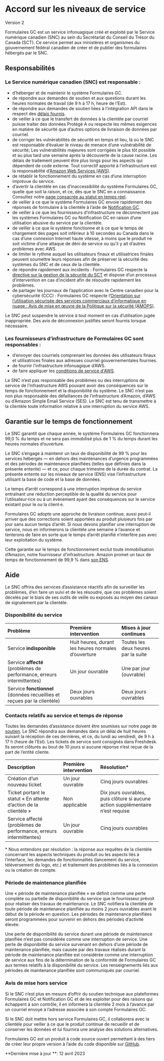 # Accord sur les niveaux de service 
Version 2

Formulaires GC est un service infonuagique créé et exploité par le Service numérique canadien (SNC) au sein du Secrétariat du Conseil du Trésor du Canada (SCT). Ce service permet aux ministères et organismes du gouvernement fédéral canadien de créer et de publier des formulaires hébergés par le SNC. 

## Responsabilités

### Le Service numérique canadien (SNC) est responsable :

- d’héberger et de maintenir le système Formulaires GC.
- de répondre aux demandes de soutien et aux questions durant les heures normales de travail (de 9 h à 17 h, heure de l’Est). 
- de répondre aux demandes de soutien liées à l’intégration API dans le respect des [délais fournis](#temps-de-reponse-du-service-et-mode-de-contact).
- de veiller à ce que le transfert de données à la clientèle par courriel puisse traiter des données Protégé A ou respecte les mêmes exigences en matière de sécurité que d’autres options de livraison de données par courriel.
- de corriger les vulnérabilités de sécurité en temps et lieu, là où le SNC est responsable d’évaluer le niveau de menace d’une vulnérabilité de sécurité; Les vulnérabilités majeures sont corrigées le plus tôt possible et au plus tard une semaine après la découverte de la cause racine. Les délais de traitement peuvent être plus longs pour les aspects qui dépendent de code externe. Tout correctif apporté à l’infrastructure est la responsabilité d’[Amazon Web Services (AWS)](https://d1.awsstatic.com/legal/awsserviceterms/AWS_Service_Terms_French_(2022-03-31).pdf).
- de rétablir le fonctionnement du système en cas d’une interruption imprévue du service.
- d’avertir la clientèle en cas d’inaccessibilité du système Formulaires GC, quelle que soit la raison, et ce, dès que le SNC en a connaissance. Consultez notre [page consacrée au statut en temps réel](https://status-statut.cds-snc.ca/history/gc-forms-formulaires-gc).
- de veiller à ce que le système Formulaires GC envoie rapidement des réponses de formulaire à la clientèle à l’aide de [Notification GC](https://notification.canada.ca/accord-niveaux-de-service). 
- de veiller à ce que les fournisseurs d’infrastructure ne déconnectent pas les systèmes Formulaires GC ou Notification GC en raison d’une utilisation abusive du service par la clientèle.
- de veiller à ce que le système fonctionne et à ce que le temps de chargement des pages soit inférieur à 10 secondes au Canada dans le cas d’une connexion Internet haute vitesse, à moins que le produit ne soit victime d’une attaque de déni de service ou qu’il y ait d’autres problèmes avec AWS. 
- de limiter le rythme auquel les utilisateurs finaux et utilisatrices finales peuvent soumettre leurs réponses afin de préserver la sécurité des systèmes du SNC et de ceux de la clientèle.
- de répondre rapidement aux incidents : Formulaires GC respecte la [directive sur la gestion de la sécurité du SCT](https://www.tbs-sct.canada.ca/pol/doc-fra.aspx?id=32611) et dispose d’un processus d’intervention en cas d’incident afin de résoudre rapidement les problèmes. 
- de partager les journaux de l’application avec le Centre canadien pour la cybersécurité (CCC) : Formulaires GC respecte l’[Orientation sur l’utilisation sécurisée des services commerciaux d’informatique en nuage : Avis de mise en œuvre de la Politique sur la sécurité (AMOPS)](https://www.canada.ca/fr/gouvernement/systeme/gouvernement-numerique/innovations-gouvernementales-numeriques/services-informatique-nuage/orientation-utilisation-securisee-services-commerciaux-informatique-nuage-amops.html).

Le SNC peut suspendre le service à tout moment en cas d’utilisation jugée inappropriée. Des avis de déconnexion justifiés seront fournis lorsque nécessaire. 

### Les fournisseurs d’infrastructure de Formulaires GC sont responsables :

- d’envoyer des courriels comprenant les données des utilisateurs finaux et utilisatrices finales aux adresses courriel gouvernementales fournies.
- de fournir l’infrastructure infonuagique d’AWS.
- de faire appliquer les [conditions de service d'AWS](https://d1.awsstatic.com/legal/awsserviceterms/AWS_Service_Terms_French_2022-10-14.pdf).

Le SNC n’est pas responsable des problèmes ou des interruptions de service de l’infrastructure AWS pouvant avoir des conséquences sur le temps de fonctionnement et la disponibilité du système. Le SNC n’est pas non plus responsable des défaillances de l’infrastructure d’Amazon, d’AWS ou d’Amazon Simple Email Service (SES). Le SNC est tenu de transmettre à la clientèle toute information relative à une interruption du service AWS.

## Garantie sur le temps de fonctionnement

Le SNC garantit que chaque année, le système Formulaires GC fonctionnera 99,0 % du temps et ne sera pas immobilisé plus de 1 % du temps durant les heures normales d’ouverture.

Le SNC s’engage à maintenir un taux de disponibilité de 99 % pour les services hébergés — en dehors des maintenances d’urgence programmées et des périodes de maintenance planifiées (telles que définies dans la présente entente) — et ce, pour chaque trimestre de la durée du contrat. La présente entente sur les niveaux de service (ENS) vise l’infrastructure utilisant la base de code et la base de données. 

Le temps d’arrêt correspond à une interruption imprévue du service entraînant une réduction perceptible de la qualité du service pour l’utilisateur·rice ou à un évènement ayant des conséquences sur le service existant pour le ou la client·e.

Formulaires GC adopte une approche de livraison continue, aussi peut-il arriver que des corrections soient apportées au produit plusieurs fois par jour sans aucun temps d’arrêt. Si nous devons planifier une interruption de service, nous en informerons la clientèle une semaine à l’avance et tenterons de faire en sorte que le temps d’arrêt planifié n’interfère pas avec leur exploitation du système. 

Cette garantie sur le temps de fonctionnement exclut toute immobilisation d’Amazon, notre fournisseur d’infrastructure. Amazon promet un taux de temps de fonctionnement de 99,9 % dans [son ENS](https://d1.awsstatic.com/legal/AmazonMessaging_SQS_SNS/Amazon%20Messaging%20\(SQS%2C%20SNS\)%20Service%20Level%20Agreement-April%202019_FR.pdf).

## Aide

Le SNC offrira des services d’assistance réactifs afin de surveiller les problèmes, d’en faire un suivi et de les résoudre, que ces problèmes soient décelés par le biais de ses outils de veille ou exposés au moyen des canaux de signalement par la clientèle.

### Disponibilité du service

|Problème|Première intervention|Mises à jour continues|
|:-|:-|:-|
|Service **indisponible**|Huit heures, durant les heures normales d’ouverture|Toutes les deux heures par la suite|
|Service **affecté** (problèmes de performance, erreurs intermittentes)|Un jour ouvrable|Une par jour (ouvrable)|
|Service **fonctionnel** (données recueillies et reçues par la clientèle)|Deux jours ouvrables|Deux jours ouvrables|
  
### Contacts relatifs au service et temps de réponse

Toutes les demandes d’assistance doivent être soumises sur notre page de [soutien](https://forms-formulaires.alpha.canada.ca/fr/form-builder/support). Le SNC répondra aux demandes dans un délai de huit heures suivant la réception de ces dernières, et ce, du lundi au vendredi, de 9 h à 17 h (heure de l’Est). Les tickets de service sont consignés dans Freshdesk. Ils seront clôturés au bout de 10 jours si aucune réponse n’est reçue de la part de l’entité cliente. 

|Description|Première intervention|Résolution*|
|:-|:-|:-|
|Création d’un nouveau ticket|Un jour ouvrable|Cinq jours ouvrables|
|Ticket portant le statut « En attente d’action de la clientèle »|Non applicable|Dix jours ouvrables, puis clôture si aucune action supplémentaire n’est requise|
|Service affecté (problèmes de performance, erreurs intermittentes)|Un jour ouvrable|Cinq jours ouvrables|
  
\* Nous entendons par résolution : la réponse aux requêtes de la clientèle concernant les aspects techniques du produit ou les aspects liés à l’interface, les demandes de fonctionnalités (lancement du service, téléversement du logo, etc.) et traitement des problèmes liés à la connexion ou la création de compte.

### Période de maintenance planifiée

Une « période de maintenance planifiée » se définit comme une perte complète ou partielle de disponibilité du service que le fournisseur prévoit pour réaliser des travaux de maintenance. Le SNC notifiera la clientèle de toute période de maintenance planifiée au moins 2 jours ouvrables avant le début de la période en question. Les périodes de maintenance planifiées seront programmées pour survenir en dehors des périodes d’activité élevée. 

Une perte de disponibilité du service durant une période de maintenance planifiée n’est pas considérée comme une interruption de service. Une perte de disponibilité du service survenant en dehors d’une période de maintenance planifiée, mais causée par des travaux réalisés durant la période de maintenance planifiée est considérée comme une interruption de service aux fins de la détermination de la conformité de Formulaires GC aux termes relatifs à la disponibilité du service. Les renseignements liés aux périodes de maintenance planifiée sont communiqués par courriel. 

### Avis de mise hors service

Si le SNC n’est plus en mesure d’offrir du soutien technique aux plateformes Formulaires GC et Notification GC et de les exploiter pour des raisons qui échappent à son contrôle, il en informera la clientèle 2 mois à l’avance par un courriel envoyé à l’adresse associée à son compte Formulaires GC. 

Si le SNC doit mettre hors service Formulaires GC, il collaborera avec la clientèle pour veiller à ce que le produit continue de recueillir et de conserver les données et lui fournira une analyse des solutions alternatives. 

Formulaires GC est un produit à code source ouvert permettant à des tiers de créer leur propre version à l’aide du code disponible sur [GitHub](https://github.com/cds-snc/platform-forms-client).
  
  

**Dernière mise à jour **: 12 avril 2023